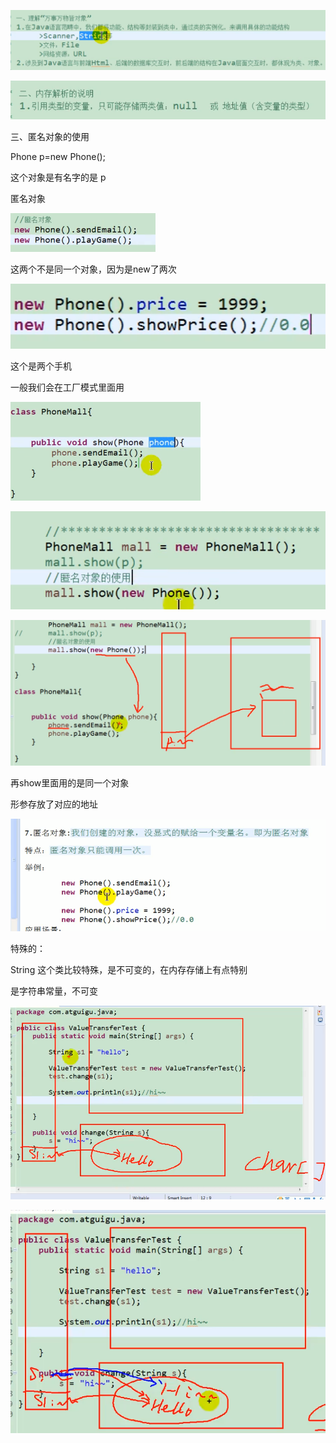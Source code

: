 ![image-20210103111908719](1.5匿名对象的使用.assets/image-20210103111908719.png)

![image-20210103112848543](1.5匿名对象的使用.assets/image-20210103112848543.png)

三、匿名对象的使用

Phone p=new Phone();

这个对象是有名字的是 p

匿名对象

<img src="1.5匿名对象的使用.assets/image-20210103113140518.png" alt="image-20210103113140518" style="zoom:50%;" />

这两个不是同一个对象，因为是new了两次

![image-20210103113233622](1.5匿名对象的使用.assets/image-20210103113233622.png)

这个是两个手机



一般我们会在工厂模式里面用

<img src="1.5匿名对象的使用.assets/image-20210103113410907.png" alt="image-20210103113410907" style="zoom:50%;" />

![image-20210103113454107](1.5匿名对象的使用.assets/image-20210103113454107.png)

![image-20210103113541544](1.5匿名对象的使用.assets/image-20210103113541544.png)

再show里面用的是同一个对象

形参存放了对应的地址

![image-20210105193310104](1.5匿名对象的使用.assets/image-20210105193310104.png)





特殊的：

String 这个类比较特殊，是不可变的，在内存存储上有点特别

是字符串常量，不可变

![image-20210105195927943](1.5匿名对象的使用.assets/image-20210105195927943.png)

![image-20210105200008186](1.5匿名对象的使用.assets/image-20210105200008186.png)